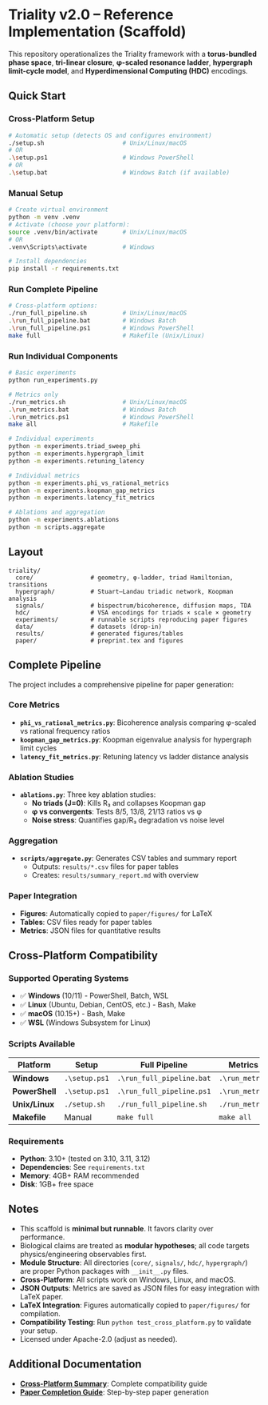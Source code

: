 # Triality v2.0 – Reference Implementation (Scaffold)

This repository operationalizes the Triality framework with a **torus-bundled phase space**, **tri-linear closure**, **φ-scaled resonance ladder**, **hypergraph limit-cycle model**, and **Hyperdimensional Computing (HDC)** encodings.

## Quick Start

### **Cross-Platform Setup**
```bash
# Automatic setup (detects OS and configures environment)
./setup.sh                      # Unix/Linux/macOS
# OR
.\setup.ps1                     # Windows PowerShell
# OR
.\setup.bat                     # Windows Batch (if available)
```

### **Manual Setup**
```bash
# Create virtual environment
python -m venv .venv
# Activate (choose your platform):
source .venv/bin/activate       # Unix/Linux/macOS
# OR
.venv\Scripts\activate          # Windows

# Install dependencies
pip install -r requirements.txt
```

### **Run Complete Pipeline**
```bash
# Cross-platform options:
./run_full_pipeline.sh          # Unix/Linux/macOS
.\run_full_pipeline.bat         # Windows Batch
.\run_full_pipeline.ps1         # Windows PowerShell
make full                       # Makefile (Unix/Linux)
```

### **Run Individual Components**
```bash
# Basic experiments
python run_experiments.py

# Metrics only
./run_metrics.sh                # Unix/Linux/macOS
.\run_metrics.bat               # Windows Batch
.\run_metrics.ps1               # Windows PowerShell
make all                        # Makefile

# Individual experiments
python -m experiments.triad_sweep_phi
python -m experiments.hypergraph_limit
python -m experiments.retuning_latency

# Individual metrics
python -m experiments.phi_vs_rational_metrics
python -m experiments.koopman_gap_metrics
python -m experiments.latency_fit_metrics

# Ablations and aggregation
python -m experiments.ablations
python -m scripts.aggregate
```

## Layout
```
triality/
  core/                # geometry, φ-ladder, triad Hamiltonian, transitions
  hypergraph/          # Stuart–Landau triadic network, Koopman analysis
  signals/             # bispectrum/bicoherence, diffusion maps, TDA
  hdc/                 # VSA encodings for triads × scale × geometry
  experiments/         # runnable scripts reproducing paper figures
  data/                # datasets (drop-in)
  results/             # generated figures/tables
  paper/               # preprint.tex and figures
```

## Complete Pipeline

The project includes a comprehensive pipeline for paper generation:

### **Core Metrics**
- **`phi_vs_rational_metrics.py`**: Bicoherence analysis comparing φ-scaled vs rational frequency ratios
- **`koopman_gap_metrics.py`**: Koopman eigenvalue analysis for hypergraph limit cycles  
- **`latency_fit_metrics.py`**: Retuning latency vs ladder distance analysis

### **Ablation Studies**
- **`ablations.py`**: Three key ablation studies:
  - **No triads (J=0)**: Kills R₃ and collapses Koopman gap
  - **φ vs convergents**: Tests 8/5, 13/8, 21/13 ratios vs φ
  - **Noise stress**: Quantifies gap/R₃ degradation vs noise level

### **Aggregation**
- **`scripts/aggregate.py`**: Generates CSV tables and summary report
  - Outputs: `results/*.csv` files for paper tables
  - Creates: `results/summary_report.md` with overview

### **Paper Integration**
- **Figures**: Automatically copied to `paper/figures/` for LaTeX
- **Tables**: CSV files ready for paper tables
- **Metrics**: JSON files for quantitative results

## Cross-Platform Compatibility

### **Supported Operating Systems**
- ✅ **Windows** (10/11) - PowerShell, Batch, WSL
- ✅ **Linux** (Ubuntu, Debian, CentOS, etc.) - Bash, Make
- ✅ **macOS** (10.15+) - Bash, Make
- ✅ **WSL** (Windows Subsystem for Linux)

### **Scripts Available**
| Platform | Setup | Full Pipeline | Metrics Only |
|----------|-------|---------------|--------------|
| **Windows** | `.\setup.ps1` | `.\run_full_pipeline.bat` | `.\run_metrics.bat` |
| **PowerShell** | `.\setup.ps1` | `.\run_full_pipeline.ps1` | `.\run_metrics.ps1` |
| **Unix/Linux** | `./setup.sh` | `./run_full_pipeline.sh` | `./run_metrics.sh` |
| **Makefile** | Manual | `make full` | `make all` |

### **Requirements**
- **Python**: 3.10+ (tested on 3.10, 3.11, 3.12)
- **Dependencies**: See `requirements.txt`
- **Memory**: 4GB+ RAM recommended
- **Disk**: 1GB+ free space

## Notes
- This scaffold is **minimal but runnable**. It favors clarity over performance.
- Biological claims are treated as **modular hypotheses**; all code targets physics/engineering observables first.
- **Module Structure**: All directories (`core/`, `signals/`, `hdc/`, `hypergraph/`) are proper Python packages with `__init__.py` files.
- **Cross-Platform**: All scripts work on Windows, Linux, and macOS.
- **JSON Outputs**: Metrics are saved as JSON files for easy integration with LaTeX paper.
- **LaTeX Integration**: Figures automatically copied to `paper/figures/` for compilation.
- **Compatibility Testing**: Run `python test_cross_platform.py` to validate your setup.
- Licensed under Apache-2.0 (adjust as needed).

## Additional Documentation
- **[Cross-Platform Summary](CROSS_PLATFORM_SUMMARY.md)**: Complete compatibility guide
- **[Paper Completion Guide](PAPER_COMPLETION_GUIDE.md)**: Step-by-step paper generation

